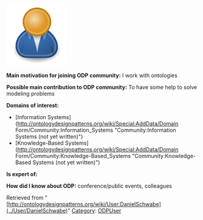 [![Image:ODPUser.png](../images/a/a6/ODPUser.png)](../Image/ODPUser.png "Image:ODPUser.png")




  





__Main motivation for joining ODP community:__ I work with ontologies


__Possible main contribution to ODP community:__ To have some help to solve modeling problems


__Domains of interest:__



* [Information Systems](http://ontologydesignpatterns.org/wiki/Special:AddData/Domain Form/Community:Information_Systems "Community:Information Systems (not yet written)")
* [Knowledge-Based Systems](http://ontologydesignpatterns.org/wiki/Special:AddData/Domain Form/Community:Knowledge-Based_Systems "Community:Knowledge-Based Systems (not yet written)")


__Is expert of:__


  

__How did I know about ODP:__ conference/public events, colleagues






Retrieved from "[http://ontologydesignpatterns.org/wiki/User:DanielSchwabe](../User/DanielSchwabe)"
 [Category](http://ontologydesignpatterns.org/wiki/Special:Categories "Special:Categories"): [ODPUser](../Category/ODPUser "Category:ODPUser")
